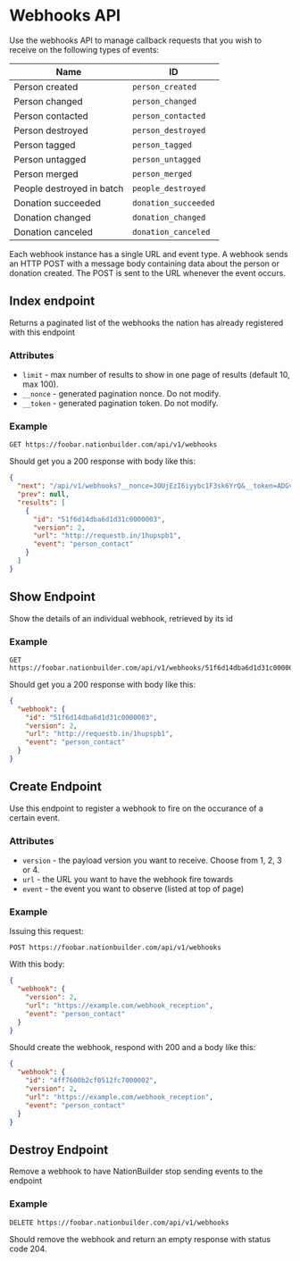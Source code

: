 Webhooks API
============

Use the webhooks API to manage callback requests that you wish to receive on the following types of events:

| Name                      | ID                    |
|---------------------------|-----------------------|
| Person created            | `person_created`      |
| Person changed            | `person_changed`      |
| Person contacted          | `person_contacted`    |
| Person destroyed          | `person_destroyed`    |
| Person tagged             | `person_tagged`       |
| Person untagged           | `person_untagged`     |
| Person merged             | `person_merged`       |
| People destroyed in batch | `people_destroyed`    |
| Donation succeeded        | `donation_succeeded`  |
| Donation changed          | `donation_changed`    |
| Donation canceled         | `donation_canceled`   |

Each webhook instance has a single URL and event type. A webhook sends an HTTP POST with a message body containing data about the person or donation created. The POST is sent to the URL whenever the event occurs.

Index endpoint
--------------
Returns a paginated list of the webhooks the nation has already registered with this endpoint

### Attributes

* `limit` - max number of results to show in one page of results (default 10, max 100).
* `__nonce` - generated pagination nonce. Do not modify.
* `__token` - generated pagination token. Do not modify.


### Example

```
GET https://foobar.nationbuilder.com/api/v1/webhooks
```

Should get you a 200 response with body like this:

```json
{
  "next": "/api/v1/webhooks?__nonce=3OUjEzI6iyybc1F3sk6YrQ&__token=ADGvBW9wM69kUiss1KqTIyVeQ5M6OwiL6ttexRFnHK9m",
  "prev": null,
  "results": [
    {
      "id": "51f6d14dba6d1d31c0000003",
      "version": 2,
      "url": "http://requestb.in/1hupspb1",
      "event": "person_contact"
    }
  ]
}
```

Show Endpoint
-------------
Show the details of an individual webhook, retrieved by its id

### Example

```
GET https://foobar.nationbuilder.com/api/v1/webhooks/51f6d14dba6d1d31c0000003
```

Should get you a 200 response with body like this:

```json
{
  "webhook": {
    "id": "51f6d14dba6d1d31c0000003",
    "version": 2,
    "url": "http://requestb.in/1hupspb1",
    "event": "person_contact"
  }
}
```

Create Endpoint
---------------
Use this endpoint to register a webhook to fire on the occurance of a certain event.

### Attributes

* `version` - the payload version you want to receive. Choose from 1, 2, 3 or 4.
* `url` - the URL you want to have the webhook fire towards
* `event` - the event you want to observe (listed at top of page)

### Example

Issuing this request:

```
POST https://foobar.nationbuilder.com/api/v1/webhooks
```

With this body:

```json
{
  "webhook": {
    "version": 2,
    "url": "https://example.com/webhook_reception",
    "event": "person_contact"
  }
}
```

Should create the webhook, respond with 200 and a body like this:

```json
{
  "webhook": {
    "id": "4ff7600b2cf0512fc7000002",
    "version": 2,
    "url": "https://example.com/webhook_reception",
    "event": "person_contact"
  }
}
```

Destroy Endpoint
----------------
Remove a webhook to have NationBuilder stop sending events to the endpoint

### Example

```
DELETE https://foobar.nationbuilder.com/api/v1/webhooks
```

Should remove the webhook and return an empty response with status code 204.

